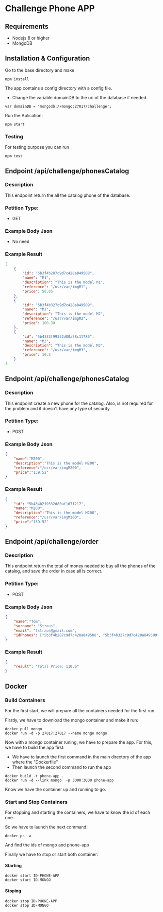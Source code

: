 # Challenge Phone APP

## Requirements

- Nodejs 8 or higher
- MongoDB

## Installation & Configuration

Go to the base directory and make
```nodejs
npm install
```
The app contains a config directory with a config file.
- Change the variable domainDB to the uri of the database if needed. 

```nodejs
var domainDB = 'mongodb://mongo:27017/challenge';
```

Run the Aplication:
```nodejs
npm start
```


### Testing

For testing purpose you can run
```nodejs
npm test
```

## Endpoint /api/challenge/phonesCatalog

### Description
This endpoint return the all the catalog phone of the database.

### Petition Type:
- GET

### Example Body Json
- No need

### Example Result
```json
[
    {
        "id": "5b3f4b287c9d7c428a849508",
        "name": "M1",
        "description": "This is the model M1",
        "reference": "/usr/var/imgM1",
        "price": 50.05
    },
    {
        "id": "5b3f4b327c9d7c428a849509",
        "name": "M2",
        "description": "This is the model M2",
        "reference": "/usr/var/imgM2",
        "price": 100.30
    },
    {
        "id": "5b4333f99332d80a58c11786",
        "name": "M3",
        "description": "This is the model M3",
        "reference": "/usr/var/imgM3",
        "price": 10.5
    }
]
```

## Endpoint /api/challenge/phonesCatalog

### Description
This endpoint create a new phone for the catalog.
Also, is not required for the problem and it doesn't have any type of security.

### Petition Type:
- POST

### Example Body Json
```json
{
	"name":"M200",
	"description":"This is the model M200",
	"reference":"/usr/var/imgM200",
	"price":"139.52"
}
```

### Example Result
```json
{
	"id": "5b43402f9332d80af167f217",
	"name":"M200",
	"description":"This is the model M200",
	"reference":"/usr/var/imgM200",
	"price":"139.52"
}
```

## Endpoint /api/challenge/order

### Description
This endpoint return the total of money needed to buy all the phones of the catalog, and save the order in case all is correct.

### Petition Type:
- POST

### Example Body Json
```json
{
	"name":"Tom",
	"surname": "Straus",
	"email": "tstraus@gmail.com",
	"idPhones": ["5b3f4b287c9d7c428a849508", "5b3f4b327c9d7c428a849509","5b4333f99332d80a58c11786"]
}
```

### Example Result
```json
{
    "result": "Total Price: 110.6"
}
```

## Docker

### Build Containers
For the first start, we will prepare all the containers needed for the first run.

Firstly, we have to download the mongo container and make it run:
```shell
docker pull mongo
docker run -d -p 27017:27017 --name mongo mongo
```

Now with a mongo container runing, we have to prepare the app.
For this, we have to build the app first:
 - We have to launch the first command in the main directory of the app where the "Dockerfile"
 - Then launch the second command to run the app

```shell
docker build -t phone-app .
docker run -d --link mongo  -p 3000:3000 phone-app
```

Know we have the container up and running to go.

### Start and Stop Containers

For stopping and starting the containers, we have to know the id of each one.

So we have to launch the next command:

```shell
docker ps -a
```
And find the ids of mongo and phone-app

Finally we have to stop or start both container:

#### Starting
```shell
docker start ID-PHONE-APP
docker start ID-MONGO
```

#### Stoping
```shell
docker stop ID-PHONE-APP
docker stop ID-MONGO
```
